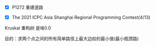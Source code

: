 - [x] P1272 重建道路

- [x] The 2021 ICPC Asia Shanghai Regional Programming Contest(4/13)

Kruskal 重构树 是啥0.0

目的：求两个点之间的所有简单路径上最大边权的最小值(最小瓶颈路)

